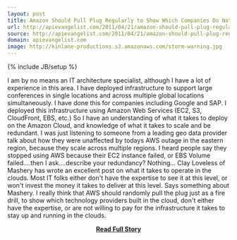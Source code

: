 ```yaml
---
layout: post
title: Amazon Should Pull Plug Regularly to Show Which Companies Do Not Have It Together
url: http://apievangelist.com/2011/04/21/amazon-should-pull-plug-regularly-to-show-which-companies-do-not-have-it-together/
source: http://apievangelist.com/2011/04/21/amazon-should-pull-plug-regularly-to-show-which-companies-do-not-have-it-together/
domain: apievangelist.com
image: http://kinlane-productions.s3.amazonaws.com/storm-warning.jpg
---
```

{% include JB/setup %}<p>I am by no means an IT architecture specialist, although I have a lot of experience in this area.
I have deployed infrastructure to support large conferences in single locations and across multiple global locations simultaneously.
I have done this for companies including Google and SAP.
I deployed this infrastructure using Amazon Web Services (EC2, S3, CloudFront, EBS, etc.)
So I have an understanding of what it takes to deploy on the Amazon Cloud, and knowledge of what it takes to scale and be redundant.
I was just listening to someone from a leading geo data provider talk about how they were unaffected by todays AWS outage in the eastern region, because they scale across multiple regions.
I heard people say they stopped using AWS because their EC2 instance failed, or EBS Volume failed....then I ask....describe your redundancy? Nothing...
Clay Loveless of Mashery has wrote an excellent post on what it takes to operate in the clouds.  Most IT folks either don't have the expertise to see it at this level, or won't invest the money it takes to deliver at this level. Says something about Mashery.
I really think that AWS should randomly pull the plug just as a fire drill, to show which technology providers built in the cloud, don't either have the expertise, or are not willing to pay for the infrastructure it takes to stay up and running in the clouds.</p>
<center><p><a href="http://apievangelist.com/2011/04/21/amazon-should-pull-plug-regularly-to-show-which-companies-do-not-have-it-together/" style='padding:25px; font-sze:18px; font-weight: bold;'>Read Full Story</a></p></center>
